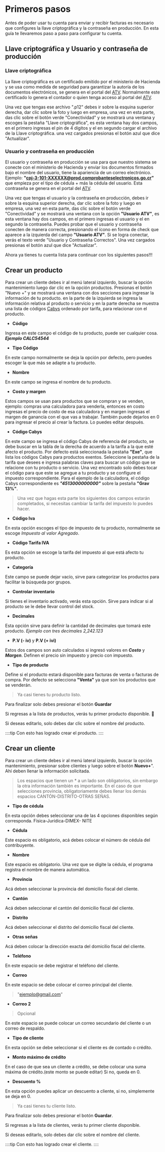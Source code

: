 # Primeros pasos

Antes de poder usar tu cuenta para enviar y recibir facturas es necesario que configures la llave criptográfica y la contraseña en producción. En esta guía te llevaremos paso a paso para configurar tu cuenta.

## Llave criptográfica y Usuario y contraseña de producción

### Llave criptográfica

La llave criptográfica es un certificado emitido por el ministerio de Hacienda y se usa como medida de seguridad para garantizar la autoría de los documentos electrónicos, se genera en el portal del [ATV](https://atv.hacienda.go.cr/ATV/Login.aspx). Normalmente este certificado lo genera el contador o quien tenga acceso al portal del [ATV](https://atv.hacienda.go.cr/ATV/Login.aspx).

Una vez que tengas ese archivo ".p12" debes ir sobre la esquina superior derecha, dar clic sobre la foto y luego en empresa, una vez en esta parte, das clic sobre el botón verde "Conectividad" y se mostrará una ventana y escoges la pestaña "Llave criptográfica", es esta ventana hay dos campos, en el primero ingresas el pin de 4 dígitos y el en segundo cargar el archivo de la Llave criptográfica.
una vez cargados presionas el botón azul que dice "Actualizar".

### Usuario y contraseña en producción

El usuario y contraseña en producción se usa para que nuestro sistema se conecte con el ministerio de Hacienda y enviar los documentos firmados bajo el nombre del usuario, tiene la apariencia de un correo electrónico. Ejemplo: **"cpj-3-101-XXXXXX@prod.comprobanteselectronicos.go.cr"** que empieza por el tipo de cédula + más la cédula del usuario. Esta contraseña se genera en el portal del [ATV](https://atv.hacienda.go.cr/ATV/Login.aspx).

Una vez que tengas el usuario y la contraseña en producción, debes ir sobre la esquina superior derecha, dar clic sobre la foto y luego en empresa, una vez en esta parte, das clic sobre el botón verde "Conectividad" y se mostrará una ventana con la opción **"Usuario ATV"**, es esta ventana hay dos campos, en el primero ingresas el usuario y el en segundo la contraseña. Puedes probar que el usuario y contraseña conecten de manera correcta, presionando el ícono en forma de check que aparece a la izquierda del campo **"Usuario ATV"**. Si se logra conectar, verás el texto verde "Usuario y Contraseña Correctos". Una vez cargados presionas el botón azul que dice "Actualizar".



Ahora ya tienes tu cuenta lista para continuar con los siguientes pasos!!!


## Crear un producto
Para crear un cliente debes ir al menú lateral izquierdo, buscar la opción mantenimiento luego dar clic en la opción productos.
Presionas el botón "Nuevo +" y se mostrará una ventana con dos secciones para ingresar la información de tu producto. en la parte de la izquierda se ingresa la información relativa al producto o servicio y en la parte derecha se muestra una lista de códigos [Cabys](https://www.bccr.fi.cr/indicadores-economicos/cabys/Catalogo-de-bienes-servicios.xlsx) ordenado por tarifa, para relacionar con el producto.

- **Código**

Ingresa en este campo el código de tu producto, puede ser cualquier cosa. ***Ejemplo CALC54544***

- **Tipo Código**

En este campo normalmente se deja la opción por defecto, pero puedes escoger la que más se adapte a tu producto.

- **Nombre**

En este campo se ingresa el nombre de tu producto.

- **Costo y margen**

Estos campos se usan para productos que se compran y se venden, ejemplo: compras una calculadora para venderla, entonces en costo ingresas el precio de costo de esa calculadora y en margen ingresas el margen de ganancia con el que vas a trabajar. También puede dejarlos en 0 para ingresar el precio al crear la factura. Lo puedes editar después.

- **Código Cabys**

En este campo se ingresa el código Cabys de referencia del producto, se debe buscar en la tabla de la derecha de acuerdo a la tarifa a la que esté afecto el producto. Por defecto está seleccionada la pestaña **"Exe"**, que lista los códigos Cabys para productos exentos. Seleccione la pestaña de la tarifa que desees e ingresa palabras claves para buscar un código que se relacione con tu producto o servicio. Una vez encontrado solo debes tocar el código para que este se agregue a tu producto y se configure el impuesto correspondiente. Para el ejemplo de la calculadora, el código Cabys correspondiente es ***"4513000000000"*** sobre la pestaña **"Grav 13%"**.

> Una vez que hagas esta parte los siguientes dos campos estarán completados, si necesitas cambiar la tarifa del impuesto lo puedes hacer.

- **Código Iva**

En esta opción escoges el tipo de impuesto de tu producto, normalmente se escoge *Impuesto al valor Agregado*.

- **Código Tarifa IVA**

Es esta opción se escoge la tarifa del impuesto al que está afecto tu producto.

- **Categoría**

Este campo se puede dejar vacío, sirve para categorizar los productos para facilitar la búsqueda por grupos.

- **Controlar inventario**

Si tienes el inventario activado, verás esta opción. Sirve para indicar si al producto se le debe llevar control del stock.

- **Decimales**

Esta opción sirve para definir la cantidad de decimales que tomará este producto. *Ejemplo con tres decimales 2,242.123*

- **P.V (- iv)** y **P.V (+ ivi)**

Estos dos campos son auto calculados si ingresó valores en ***Costo*** y ***Margen***. Definen el precio sin impuesto y precio con impuesto.

- **Tipo de producto**

Define si el producto estará disponible para facturas de venta o facturas de compra. Por defecto se selecciona **"Venta"** ya que son los productos que se venderán.


>Ya casi tienes tu producto listo.

Para finalizar solo debes presionar el botón **Guardar**

Si regresas a la lista de productos, verás tu primer producto disponible. :100:

Si deseas editarlo, solo debes dar clic sobre el nombre del producto.

::::tip
Con esto has logrado crear el producto.
::::

## Crear un cliente

Para crear un cliente debes ir al menú lateral izquierdo, buscar la opción mantenimiento, presionar sobre clientes y luego sobre el botón **Nuevo+**". Ahí deben llenar la información solicitada.

>Los espacios que tienen un * a un lado son obligatorios, sin embargo la otra información también es importante. En el caso de que selecciones provincia, obligatoriamente debes llenar los demás espacios CANTÓN-DISTRITO-OTRAS SEÑAS.


- **Tipo de cédula**

En esta opción debes seleccionar una de las 4 opciones disponibles según corresponda. Física-Jurídica-DIMEX- NITE

- **Cédula**

Este espacio es obligatorio, acá debes colocar el número de cédula del contribuyente.

- **Nombre**

Este espacio es obligatorio. Una vez que se digite la cédula, el programa registra el nombre de manera automática.

- **Provincia**

Acá deben seleccionar la provincia del domicilio fiscal del cliente.

- **Cantón**

Acá deben seleccionar el cantón del domicilio fiscal del cliente.

- **Distrito**

Acá deben seleccionar el distrito del domicilio fiscal del cliente.

- **Otras señas**

Acá deben colocar la dirección exacta del domicilio fiscal del cliente.

- **Teléfono**

En este espacio se debe registrar el teléfono del cliente.

- **Correo**

En este espacio se debe colocar el correo principal del cliente.
>"ejemplo@gmail.com"

- **Correo 2**
>Opcional

En este espacio se puede colocar un correo secundario del cliente o un correo de respaldo.

- **Tipo de cliente**

En esta opción se debe seleccionar si el cliente es de contado o crédito.

- **Monto máximo de crédito**

En el caso de que sea un cliente a crédito, se debe colocar una suma máxima de crédito.(este monto se puede editar) Si no, queda en 0.

- **Descuento %**

En esta opción puedes aplicar un descuento a cliente, si no, simplemente se deja en 0.


>Ya casi tienes tu cliente listo.

Para finalizar solo debes presionar el botón **Guardar**.

Si regresas a la lista de clientes, verás tu primer cliente disponible.

Si deseas editarlo, solo debes dar clic sobre el nombre del cliente.

::::tip
Con esto has logrado crear el cliente.
::::
